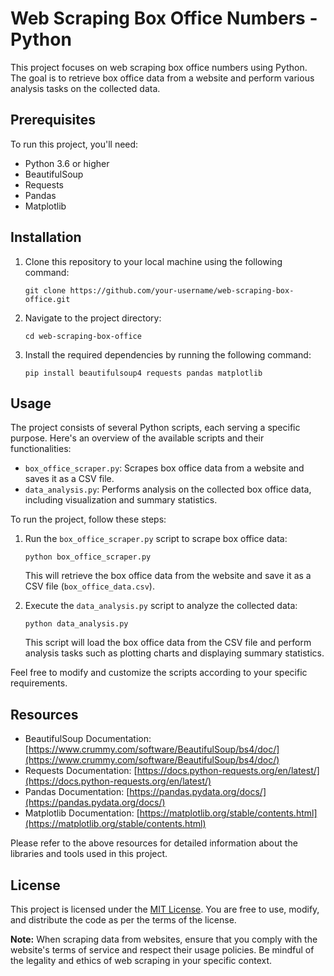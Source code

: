 # Web Scraping Box Office Numbers - Python

This project focuses on web scraping box office numbers using Python. The goal is to retrieve box office data from a website and perform various analysis tasks on the collected data.

## Prerequisites

To run this project, you'll need:

- Python 3.6 or higher
- BeautifulSoup
- Requests
- Pandas
- Matplotlib

## Installation

1. Clone this repository to your local machine using the following command:
   ```
   git clone https://github.com/your-username/web-scraping-box-office.git
   ```

2. Navigate to the project directory:
   ```
   cd web-scraping-box-office
   ```

3. Install the required dependencies by running the following command:
   ```
   pip install beautifulsoup4 requests pandas matplotlib
   ```

## Usage

The project consists of several Python scripts, each serving a specific purpose. Here's an overview of the available scripts and their functionalities:

- `box_office_scraper.py`: Scrapes box office data from a website and saves it as a CSV file.
- `data_analysis.py`: Performs analysis on the collected box office data, including visualization and summary statistics.

To run the project, follow these steps:

1. Run the `box_office_scraper.py` script to scrape box office data:
   ```
   python box_office_scraper.py
   ```

   This will retrieve the box office data from the website and save it as a CSV file (`box_office_data.csv`).

2. Execute the `data_analysis.py` script to analyze the collected data:
   ```
   python data_analysis.py
   ```

   This script will load the box office data from the CSV file and perform analysis tasks such as plotting charts and displaying summary statistics.

Feel free to modify and customize the scripts according to your specific requirements.

## Resources

- BeautifulSoup Documentation: [https://www.crummy.com/software/BeautifulSoup/bs4/doc/](https://www.crummy.com/software/BeautifulSoup/bs4/doc/)
- Requests Documentation: [https://docs.python-requests.org/en/latest/](https://docs.python-requests.org/en/latest/)
- Pandas Documentation: [https://pandas.pydata.org/docs/](https://pandas.pydata.org/docs/)
- Matplotlib Documentation: [https://matplotlib.org/stable/contents.html](https://matplotlib.org/stable/contents.html)

Please refer to the above resources for detailed information about the libraries and tools used in this project.

## License

This project is licensed under the [MIT License](LICENSE). You are free to use, modify, and distribute the code as per the terms of the license.

**Note:** When scraping data from websites, ensure that you comply with the website's terms of service and respect their usage policies. Be mindful of the legality and ethics of web scraping in your specific context.
